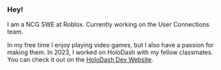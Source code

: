 ### Hey!

I am a NCG SWE at Roblox. Currently working on the User Connections team.

In my free time I enjoy playing video games, but I also have a passion for making them. In 2023, I worked on HoloDash with my fellow classmates. You can check it out on the [HoloDash Dev Website](https://holodash.jhyn.dev/).
